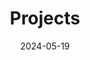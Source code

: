 ---
title: 'Projects'
date: 2024-05-19
type: landing

design:
  # Section spacing
  spacing: '5rem'

# Page sections
sections:
  - block: collection
    content:
      title: My project gallery
      filters:
        folders:
          - project
    design:
      view: article-grid
      fill_image: true
      columns: 3
---